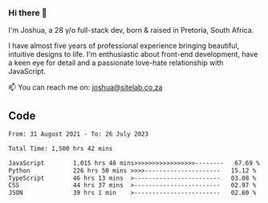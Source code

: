 ### Hi there 👋

I'm Joshua, a 28 y/o full-stack dev, born & raised in Pretoria, South Africa. 

I have almost five years of professional experience bringing beautiful, intuitive designs to life. I'm enthusiastic about front-end development, have a keen eye for detail and a passionate love-hate relationship with JavaScript.

📫 You can reach me on: joshua@sitelab.co.za

## **Code**

<!--START_SECTION:waka-->

```txt
From: 31 August 2021 - To: 26 July 2023

Total Time: 1,500 hrs 42 mins

JavaScript        1,015 hrs 48 mins>>>>>>>>>>>>>>>>>--------   67.69 %
Python            226 hrs 50 mins >>>>---------------------   15.12 %
TypeScript        46 hrs 13 mins  >------------------------   03.08 %
CSS               44 hrs 37 mins  >------------------------   02.97 %
JSON              39 hrs 1 min    >------------------------   02.60 %
```

<!--END_SECTION:waka-->
